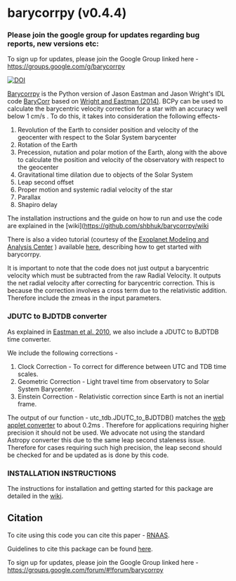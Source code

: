 # barycorrpy (v0.4.4)

### Please join the google group for updates regarding bug reports, new versions etc:
To sign up for updates, please join the Google Group linked here -
https://groups.google.com/g/barycorrpy

[![DOI](https://zenodo.org/badge/DOI/10.5281/zenodo.1115856.svg)](https://doi.org/10.5281/zenodo.1115856)

[Barycorrpy](http://iopscience.iop.org/article/10.3847/2515-5172/aaa4b7) is the Python version of Jason Eastman and Jason Wright's IDL code [BaryCorr](http://astroutils.astronomy.ohio-state.edu/exofast/pro/exofast/bary/zbarycorr.pro) based on [Wright and Eastman (2014)](https://arxiv.org/pdf/1409.4774.pdf). BCPy can be used to calculate the barycentric velocity correction for a star with an accuracy well below 1 cm/s .
To do this, it takes into consideration the following effects-

1. Revolution of the Earth to consider position and velocity of the geocenter with respect to the Solar System barycenter
2. Rotation of the Earth
3. Precession, nutation and polar motion of the Earth, along with the above to calculate the position and velocity of the observatory with respect to the geocenter
4. Gravitational time dilation due to objects of the Solar System
5. Leap second offset
6. Proper motion and systemic radial velocity of the star
7. Parallax
8. Shapiro delay



The installation instructions and the guide on how to run and use the code are explained in the [wiki](https://github.com/shbhuk/barycorrpy/wiki

There is also a video tutorial (courtesy of the [Exoplanet Modeling and Analysis Center](https://emac.gsfc.nasa.gov/) ) available [here](https://www.youtube.com/watch?v=5SqmL6TdJjs), describing how to get started with barycorrpy.

It is important to note that the code does not just output a barycentric velocity which must be subtracted from the raw Radial Velocity. It outputs the net radial velocity after correcting for barycentric correction. This is because the correction involves a cross term due to the relativistic addition. Therefore include the zmeas in the input parameters.



### JDUTC to BJDTDB converter
As explained in [Eastman et al. 2010](http://adsabs.harvard.edu/abs/2010PASP..122..935E), we also include a JDUTC to BJDTDB time converter.

We include the following corrections -

1. Clock Correction - To correct for difference between UTC and TDB time scales.
2. Geometric Correction - Light travel time from observatory to Solar System Barycenter.
3. Einstein Correction - Relativistic correction since Earth is not an inertial frame.

The output of our function - utc_tdb.JDUTC_to_BJDTDB() matches the [web applet converter](http://astroutils.astronomy.ohio-state.edu/time/utc2bjd.html) to about 0.2ms . Therefore for applications requiring higher precision it should not be used.
We advocate not using the standard Astropy converter this due to the same leap second staleness issue. Therefore for cases requiring such high precision, the leap second should be checked for and be updated as is done by this code.


### INSTALLATION INSTRUCTIONS

The instructions for installation and getting started for this package are detailed in the [wiki](https://github.com/shbhuk/barycorrpy/wiki).

## Citation
To cite using this code you can cite this paper - [RNAAS](http://iopscience.iop.org/article/10.3847/2515-5172/aaa4b7).

Guidelines to cite this package can be found [here](https://github.com/AASJournals/Tutorials/blob/master/Repositories/CitingRepositories.md).

To sign up for updates, please join the Google Group linked here -
https://groups.google.com/forum/#!forum/barycorrpy
